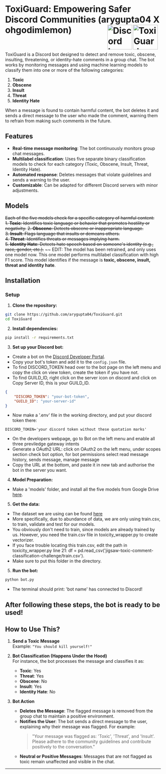 # ToxiGuard:  Empowering Safer Discord Communities (arygupta04 X ohgodimlemon) <img src="ToxiGuard_logo.jpg" alt="ToxiGuard Logo" width="80" height="80" align="right" style="margin-right: 10px;"> <img src="Discord_logo.jpeg" alt="Discord Logo" width="80" height="80" align="right"><br><br>


ToxiGuard is a Discord bot designed to detect and remove toxic, obscene, insulting, threatening, or identity-hate comments in a group chat. The bot works by monitoring messages and using machine learning models to classify them into one or more of the following categories:

1. **Toxic**
2. **Obscene**
3. **Insult**
4. **Threat**
5. **Identity Hate**

When a message is found to contain harmful content, the bot deletes it and sends a direct message to the user who made the comment, warning them to refrain from making such comments in the future.

## Features

- **Real-time message monitoring**: The bot continuously monitors group chat messages.
- **Multilabel classification**: Uses five separate binary classification models to check for each category (Toxic, Obscene, Insult, Threat, Identity Hate).
- **Automated response**: Deletes messages that violate guidelines and sends a warning to the user.
- **Customizable**: Can be adapted for different Discord servers with minor adjustments.

## Models

~~Each of the five models check for a specific category of harmful content:~~  
~~1. **Toxic**: Identifies toxic language or behavior that promotes hostility or negativity.~~ 
~~2. **Obscene**: Detects obscene or inappropriate language.~~  
~~3. **Insult**: Flags language that insults or demeans others.~~  
~~4. **Threat**: Identifies threats or messages implying harm.~~  
~~5. **Identity Hate**: Detects hate speech based on someone's identity (e.g., race, gender, etc.).~~
~~
EDIT: The model has been retrained, and only uses one model now. This one model performs multilabel classification with high F1 score. This model identifies if the message is **toxic, obscene, insult, threat and identity hate**.
## Installation


### Setup

1. **Clone the repository:**

```bash
git clone https://github.com/arygupta04/ToxiGuard.git
cd ToxiGuard
```

2. **Install dependencies:**

```bash
pip install -r requirements.txt
```

3. **Set up your Discord bot:**

- Create a bot on the [Discord Developer Portal](https://discord.com/developers/applications).
- Copy your bot's token and add it to the `config.json` file.
- To find DISCORD_TOKEN head over to the bot page on the left menu and copy the click on view token, create the token if you have not.
- To find GUILD_ID, right click on the server icon on discord and click on Copy Server ID, this is your GUILD_ID.

```json
{
    "DISCORD_TOKEN": "your-bot-token",
    "GUILD_ID": "your-server-id"
}
```
- Now make a '.env' file in the working directory, and put your discord token there:
```
DISCORD_TOKEN='your discord token without these quotation marks'
```
- On the developers webpage, go to Bot on the left menu and enable all three previledge gateway intents
- Generate a OAuth2 URL: click on OAuth2 on the left menu, under scopes section check bot option, for bot permissions select read message history, sends message, manage message
- Copy the URL at the bottom, and paste it in new tab and authorise the bot in the server you want.

4. **Model Preparation:**

- Make a 'models' folder, and install all the five models from Google Drive [here](https://drive.google.com/drive/folders/1vhM2isy2vIQXGbn9lgH1MKcAyvqElde8).

5. **Get the data:**
- The dataset we are using can be found [here](https://www.kaggle.com/datasets/julian3833/jigsaw-toxic-comment-classification-challenge)
- More specifically, due to abundance of data, we are only using train.csv, to train, validate and test for our models.
- You obviously don't need to train, since models are already trained by us. However, you need the train.csv file in toxicity_wrapper.py to create vectorizer.
- If you face trouble locating this train.csv, edit the path in toxicity_wrapper.py line 21: df = pd.read_csv('jigsaw-toxic-comment-classification-challenge/train.csv').
- Make sure to put this folder in the directory.

5. **Run the bot:**

```bash
python bot.py
```
- The terminal should print: 'bot name' has connected to Discord!

## After following these steps, the bot is ready to be used!
## **How to Use This?**  

1. **Send a Toxic Message**  
   Example: `"You should kill yourself!"`  

2. **Bot Classification (Happens Under the Hood)**  
   For instance, the bot processes the message and classifies it as:  
   - **Toxic**: Yes  
   - **Threat**: Yes  
   - **Obscene**: No  
   - **Insult**: Yes  
   - **Identity Hate**: No  

3. **Bot Action**  
   - **Deletes the Message**: The flagged message is removed from the group chat to maintain a positive environment.  
   - **Notifies the User**: The bot sends a direct message to the user, explaining why their message was flagged. For example:  
     > "Your message was flagged as: 'Toxic', 'Threat', and 'Insult'. Please adhere to the community guidelines and contribute positively to the conversation."  
   - **Neutral or Positive Messages**: Messages that are not flagged as toxic remain unaffected and visible in the chat.  


---
